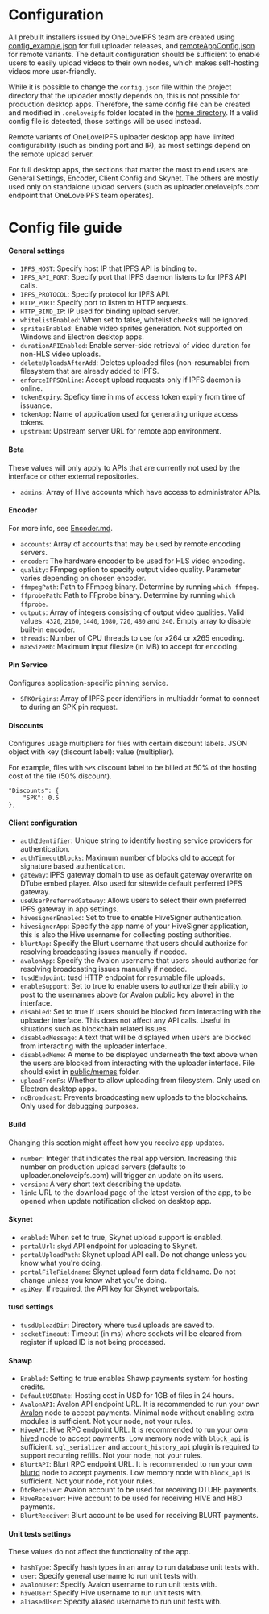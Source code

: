 # Configuration

All prebuilt installers issued by OneLoveIPFS team are created using [config_example.json](https://github.com/oneloveipfs/ipfsVideoUploader/blob/master/config_example.json) for full uploader releases, and [remoteAppConfig.json](https://github.com/oneloveipfs/ipfsVideoUploader/blob/master/remoteAppConfig.json) for remote variants. The default configuration should be sufficient to enable users to easily upload videos to their own nodes, which makes self-hosting videos more user-friendly.

While it is possible to change the `config.json` file within the project directory that the uploader mostly depends on, this is not possible for production desktop apps. Therefore, the same config file can be created and modified in `.oneloveipfs` folder located in the [home directory](https://en.wikipedia.org/wiki/Home_directory#Default_home_directory_per_operating_system). If a valid config file is detected, those settings will be used instead.

Remote variants of OneLoveIPFS uploader desktop app have limited configurability (such as binding port and IP), as most settings depend on the remote upload server.

For full desktop apps, the sections that matter the most to end users are General Settings, Encoder, Client Config and Skynet. The others are mostly used only on standalone upload servers (such as uploader.oneloveipfs.com endpoint that OneLoveIPFS team operates).

# Config file guide

#### General settings
* `IPFS_HOST`: Specify host IP that IPFS API is binding to.
* `IPFS_API_PORT`: Specify port that IPFS daemon listens to for IPFS API calls.
* `IPFS_PROTOCOL`: Specify protocol for IPFS API.
* `HTTP_PORT`: Specify port to listen to HTTP requests.
* `HTTP_BIND_IP`: IP used for binding upload server.
* `whitelistEnabled`: When set to false, whitelist checks will be ignored.
* `spritesEnabled`: Enable video sprites generation. Not supported on Windows and Electron desktop apps.
* `durationAPIEnabled`: Enable server-side retrieval of video duration for non-HLS video uploads.
* `deleteUploadsAfterAdd`: Deletes uploaded files (non-resumable) from filesystem that are already added to IPFS.
* `enforceIPFSOnline`: Accept upload requests only if IPFS daemon is online.
* `tokenExpiry`: Speficy time in ms of access token expiry from time of issuance.
* `tokenApp`: Name of application used for generating unique access tokens.
* `upstream`: Upstream server URL for remote app environment.

#### Beta
These values will only apply to APIs that are currently not used by the interface or other external repositories.
* `admins`: Array of Hive accounts which have access to administrator APIs.

#### Encoder
For more info, see [Encoder.md](https://github.com/oneloveipfs/ipfsVideoUploader/blob/master/docs/Encoder.md).
* `accounts`: Array of accounts that may be used by remote encoding servers.
* `encoder`: The hardware encoder to be used for HLS video encoding.
* `quality`: FFmpeg option to specify output video quality. Parameter varies depending on chosen encoder.
* `ffmpegPath`: Path to FFmpeg binary. Determine by running `which ffmpeg`.
* `ffprobePath`: Path to FFprobe binary. Determine by running `which ffprobe`.
* `outputs`: Array of integers consisting of output video qualities. Valid values: `4320`, `2160`, `1440`, `1080`, `720`, `480` and `240`. Empty array to disable built-in encoder.
* `threads`: Number of CPU threads to use for x264 or x265 encoding.
* `maxSizeMb`: Maximum input filesize (in MB) to accept for encoding.

#### Pin Service
Configures application-specific pinning service.
* `SPKOrigins`: Array of IPFS peer identifiers in multiaddr format to connect to during an SPK pin request.

#### Discounts
Configures usage multipliers for files with certain discount labels. JSON object with key (discount label): value (multiplier).

For example, files with `SPK` discount label to be billed at 50% of the hosting cost of the file (50% discount).

```
"Discounts": {
    "SPK": 0.5
},
```

#### Client configuration
* `authIdentifier`: Unique string to identify hosting service providers for authentication.
* `authTimeoutBlocks`: Maximum number of blocks old to accept for signature based authentication.
* `gateway`: IPFS gateway domain to use as default gateway overwrite on DTube embed player. Also used for sitewide default perferred IPFS gateway.
* `useUserPreferredGateway`: Allows users to select their own preferred IPFS gateway in app settings.
* `hivesignerEnabled`: Set to true to enable HiveSigner authentication.
* `hivesignerApp`: Specify the app name of your HiveSigner application, this is also the Hive username for collecting posting authorities.
* `blurtApp`: Specify the Blurt username that users should authorize for resolving broadcasting issues manually if needed.
* `avalonApp`: Specify the Avalon username that users should authorize for resolving broadcasting issues manually if needed.
* `tusdEndpoint`: tusd HTTP endpoint for resumable file uploads.
* `enableSupport`: Set to true to enable users to authorize their ability to post to the usernames above (or Avalon public key above) in the interface.
* `disabled`: Set to true if users should be blocked from interacting with the uploader interface. This does not affect any API calls. Useful in situations such as blockchain related issues.
* `disabledMessage`: A text that will be displayed when users are blocked from interacting with the uploader interface.
* `disabledMeme`: A meme to be displayed underneath the text above when the users are blocked from interacting with the uploader interface. File should exist in [public/memes](https://github.com/oneloveipfs/ipfsVideoUploader/tree/master/public/memes) folder.
* `uploadFromFs`: Whether to allow uploading from filesystem. Only used on Electron desktop apps.
* `noBroadcast`: Prevents broadcasting new uploads to the blockchains. Only used for debugging purposes.

#### Build
Changing this section might affect how you receive app updates.
* `number`: Integer that indicates the real app version. Increasing this number on production upload servers (defaults to uploader.oneloveipfs.com) will trigger an update on its users.
* `version`: A very short text describing the update.
* `link`: URL to the download page of the latest version of the app, to be opened when update notification clicked on desktop app.

#### Skynet
* `enabled`: When set to true, Skynet upload support is enabled.
* `portalUrl`: `skyd` API endpoint for uploading to Skynet.
* `portalUploadPath`: Skynet upload API call. Do not change unless you know what you're doing.
* `portalFileFieldname`: Skynet upload form data fieldname. Do not change unless you know what you're doing.
* `apiKey`: If required, the API key for Skynet webportals.

#### tusd settings
* `tusdUploadDir`: Directory where `tusd` uploads are saved to.
* `socketTimeout`: Timeout (in ms) where sockets will be cleared from register if upload ID is not being processed.

#### Shawp
* `Enabled`: Setting to true enables Shawp payments system for hosting credits.
* `DefaultUSDRate`: Hosting cost in USD for 1GB of files in 24 hours.
* `AvalonAPI`: Avalon API endpoint URL. It is recommended to run your own [Avalon](https://github.com/dtube/avalon) node to accept payments. Minimal node without enabling extra modules is sufficient. Not your node, not your rules.
* `HiveAPI`: Hive RPC endpoint URL. It is recommended to run your own [hived](https://gitlab.syncad.com/hive/hive) node to accept payments. Low memory node with `block_api` is sufficient. `sql_serializer` and `account_history_api` plugin is required to support recurring refills. Not your node, not your rules.
* `BlurtAPI`: Blurt RPC endpoint URL. It is recommended to run your own [blurtd](https://gitlab.com/blurt/blurt) node to accept payments. Low memory node with `block_api` is sufficient. Not your node, not your rules.
* `DtcReceiver`: Avalon account to be used for receiving DTUBE payments.
* `HiveReceiver`: Hive account to be used for receiving HIVE and HBD payments.
* `BlurtReceiver`: Blurt account to be used for receiving BLURT payments.

#### Unit tests settings

These values do not affect the functionality of the app.
* `hashType`: Specify hash types in an array to run database unit tests with.
* `user`: Specify general username to run unit tests with.
* `avalonUser`: Specify Avalon username to run unit tests with.
* `hiveUser`: Specify Hive username to run unit tests with.
* `aliasedUser`: Specify aliased username to run unit tests with.